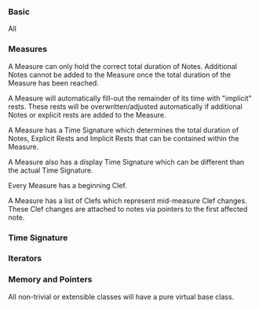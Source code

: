
### Basic
All 

### Measures
A Measure can only hold the correct total duration of Notes.  Additional Notes cannot be added to the Measure once the total duration of the Measure has been reached.

A Measure will automatically fill-out the remainder of its time with "implicit" rests.  These rests will be overwritten/adjusted automatically if additional Notes or explicit rests are added to the Measure.

A Measure has a Time Signature which determines the total duration of Notes, Explicit Rests and Implicit Rests that can be contained within the Measure.

A Measure also has a display Time Signature which can be different than the actual Time Signature.

Every Measure has a beginning Clef.

A Measure has a list of Clefs which represent mid-measure Clef changes.  These Clef changes are attached to notes via pointers to the first affected note.

### Time Signature

### Iterators

### Memory and Pointers
All non-trivial or extensible classes will have a pure virtual base class.
